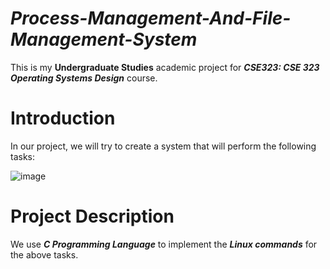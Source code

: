 # ***Process-Management-And-File-Management-System***

  This is my **Undergraduate Studies** academic project for ***CSE323: CSE 323 Operating Systems Design*** course.

# **Introduction**
  In our project, we will try to create a system that will perform the following tasks:

  ![image](https://github.com/z-a-zamil/Process-And-File-Management-System/assets/72562681/1ea517c8-c840-47d8-baf1-15e9029533e7)

# **Project Description**
  We use ***C Programming Language*** to implement the ***Linux commands*** for the above tasks.
